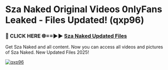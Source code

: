 # Sza Naked Original Videos 0nlyFans Leaked - Files Updated! (qxp96)

<h3>🔴 CLICK HERE 🌐==►► <a href="https://tinyurl.com/yckcrads" rel="nofollow">Sza Naked Updated Files</a></h3>

Get Sza Naked and all content. Now you can access all videos and pictures of Sza Naked. New Updated Files 2025!

[![qxp96](https://i.imgur.com/hpKpOFt.gif)](https://tinyurl.com/yckcrads)
